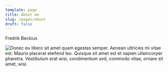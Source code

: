 ```yaml
---
template: page
title: About me
slug: /pages/about
draft: false
---
```

Fredrik Beckius

![Donec eu libero sit amet quam egestas semper. Aenean ultricies mi vitae est. Mauris placerat eleifend leo. Quisque sit amet est et sapien ullamcorper pharetra. Vestibulum erat wisi, condimentum sed, commodo vitae, ornare sit amet, wisi.](/media/hyperlab-meetup-081.jpg)
